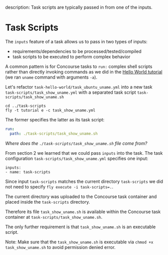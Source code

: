 description: Task scripts are typically passed in from one of the inputs.

# Task Scripts

The `inputs` feature of a task allows us to pass in two types of inputs:

* requirements/dependencies to be processed/tested/compiled
* task scripts to be executed to perform complex behavior

A common pattern is for Concourse tasks to `run:` complex shell scripts rather than directly invoking commands as we did in the [Hello World tutorial](/basics/task-hello-world/#task-docker-images) (we ran `uname` command with arguments `-a`).

Let's refactor `task-hello-world/task_ubuntu_uname.yml` into a new task `task-scripts/task_show_uname.yml` with a separated task script `task-scripts/task_show_uname.sh`

```
cd ../task-scripts
fly -t tutorial e -c task_show_uname.yml
```

The former specifies the latter as its task script:

```yaml
run:
  path: ./task-scripts/task_show_uname.sh
```

_Where does the `./task-scripts/task_show_uname.sh` file come from?_

From section 2 we learned that we could pass `inputs` into the task. The task configuration `task-scripts/task_show_uname.yml` specifies one input:

```
inputs:
- name: task-scripts
```

Since input `task-scripts` matches the current directory `task-scripts` we did not need to specify `fly execute -i task-scripts=.`.

The current directory was uploaded to the Concourse task container and placed inside the `task-scripts` directory.

Therefore its file `task_show_uname.sh` is available within the Concourse task container at `task-scripts/task_show_uname.sh`.

The only further requirement is that `task_show_uname.sh` is an executable script.

Note: Make sure that the `task_show_uname.sh` is executable via `chmod +x task_show_uname.sh` to avoid permission denied error.

